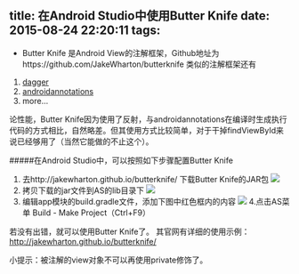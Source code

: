 title: 在Android Studio中使用Butter Knife
date: 2015-08-24 22:20:11
tags:
---
- Butter Knife 是Android View的注解框架，Github地址为https://github.com/JakeWharton/butterknife
类似的注解框架还有
1. [dagger](https://github.com/square/dagger)
2. [androidannotations](https://github.com/excilys/androidannotations)
3. more...

论性能，Butter Knife因为使用了反射，与androidannotations在编译时生成执行代码的方式相比，自然略差。但其使用方式比较简单，对于干掉findViewById来说已经够用了（当然它能做的不止这个）。

#####在Android Studio中，可以按照如下步骤配置Butter Knife
1. 去http://jakewharton.github.io/butterknife/ 下载Butter Knife的JAR包
![](/images/use-butterknife-in-AS/download-jar.png)
2. 拷贝下载的jar文件到AS的lib目录下
![](/images/use-butterknife-in-AS/copy-jar-to-as.png)
3. 编辑app模块的build.gradle文件，添加下图中红色框内的内容
![](/images/use-butterknife-in-AS/write-build-gradle.png)
4.点击AS菜单 Build - Make Project（Ctrl+F9）

若没有出错，就可以使用Butter Knife了。
其官网有详细的使用示例：
http://jakewharton.github.io/butterknife/

小提示：被注解的view对象不可以再使用private修饰了。

